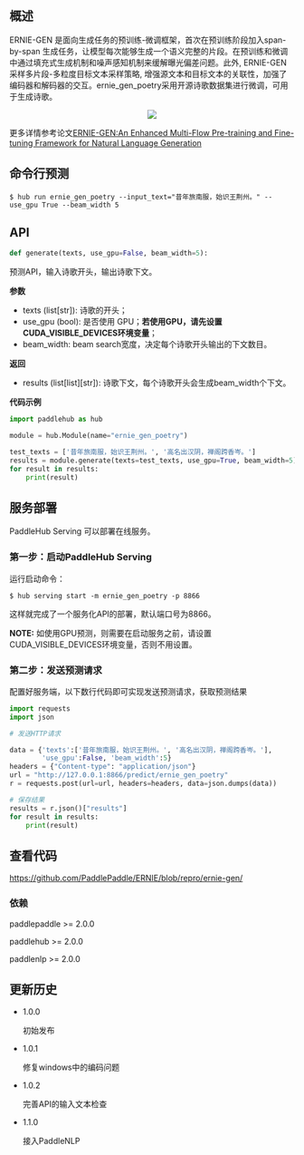## 概述

ERNIE-GEN 是面向生成任务的预训练-微调框架，首次在预训练阶段加入span-by-span 生成任务，让模型每次能够生成一个语义完整的片段。在预训练和微调中通过填充式生成机制和噪声感知机制来缓解曝光偏差问题。此外, ERNIE-GEN 采样多片段-多粒度目标文本采样策略, 增强源文本和目标文本的关联性，加强了编码器和解码器的交互。ernie_gen_poetry采用开源诗歌数据集进行微调，可用于生成诗歌。
<p align="center">
<img src="https://paddlehub.bj.bcebos.com/resources/multi-flow-attention.png" hspace='10'/> <br />
</p>

更多详情参考论文[ERNIE-GEN:An Enhanced Multi-Flow Pre-training and Fine-tuning Framework for Natural Language Generation](https://arxiv.org/abs/2001.11314)

## 命令行预测

```shell
$ hub run ernie_gen_poetry --input_text="昔年旅南服，始识王荆州。" --use_gpu True --beam_width 5
```

## API

```python
def generate(texts, use_gpu=False, beam_width=5):
```

预测API，输入诗歌开头，输出诗歌下文。

**参数**

* texts (list\[str\]): 诗歌的开头；
* use\_gpu (bool): 是否使用 GPU；**若使用GPU，请先设置CUDA\_VISIBLE\_DEVICES环境变量**；
* beam\_width: beam search宽度，决定每个诗歌开头输出的下文数目。

**返回**

* results (list\[list\]\[str\]): 诗歌下文，每个诗歌开头会生成beam_width个下文。

**代码示例**

```python
import paddlehub as hub

module = hub.Module(name="ernie_gen_poetry")

test_texts = ['昔年旅南服，始识王荆州。', '高名出汉阴，禅阁跨香岑。']
results = module.generate(texts=test_texts, use_gpu=True, beam_width=5)
for result in results:
    print(result)
```

## 服务部署

PaddleHub Serving 可以部署在线服务。

### 第一步：启动PaddleHub Serving

运行启动命令：
```shell
$ hub serving start -m ernie_gen_poetry -p 8866
```

这样就完成了一个服务化API的部署，默认端口号为8866。

**NOTE:** 如使用GPU预测，则需要在启动服务之前，请设置CUDA\_VISIBLE\_DEVICES环境变量，否则不用设置。

### 第二步：发送预测请求

配置好服务端，以下数行代码即可实现发送预测请求，获取预测结果

```python
import requests
import json

# 发送HTTP请求

data = {'texts':['昔年旅南服，始识王荆州。', '高名出汉阴，禅阁跨香岑。'],
        'use_gpu':False, 'beam_width':5}
headers = {"Content-type": "application/json"}
url = "http://127.0.0.1:8866/predict/ernie_gen_poetry"
r = requests.post(url=url, headers=headers, data=json.dumps(data))

# 保存结果
results = r.json()["results"]
for result in results:
    print(result)
```

## 查看代码

https://github.com/PaddlePaddle/ERNIE/blob/repro/ernie-gen/

### 依赖

paddlepaddle >= 2.0.0

paddlehub >= 2.0.0

paddlenlp >= 2.0.0


## 更新历史

* 1.0.0

  初始发布

* 1.0.1

  修复windows中的编码问题

* 1.0.2

  完善API的输入文本检查

* 1.1.0

  接入PaddleNLP
